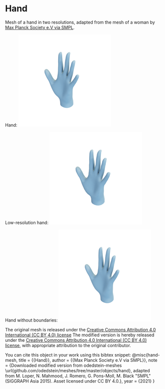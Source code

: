 # Hand

Mesh of a hand in two resolutions, adapted from the mesh of a woman by [Max Planck Society e.V via SMPL](https://smpl.is.tue.mpg.de/bodylicense).

Hand:
![hand](hand.png)

Low-resolution hand:
![hand_lowres](hand_lowres.png)

Hand without boundaries:
![hand_closed](hand_closed.png)

The original mesh is released under the [Creative Commons Attribution 4.0 International (CC BY 4.0) license](https://creativecommons.org/licenses/by/4.0/)
The modified version is hereby released under the [Creative Commons Attribution 4.0 International (CC BY 4.0) license](https://creativecommons.org/licenses/by/4.0/), with appropriate attribution to the original contributor.

You can cite this object in your work using this bibtex snippet:
    @misc{hand-mesh,
      title = {{Hand}},
      author = {{Max Planck Society e.V via SMPL}},
      note = {Downloaded modified version from odedstein-meshes \url{github.com/odedstein/meshes/tree/master/objects/hand}, adapted from M. Loper, N. Mahmood, J. Romero, G. Pons-Moll, M. Black "SMPL" (SIGGRAPH Asia 2015). Asset licensed under CC BY 4.0.},
      year = {2021}
    }
